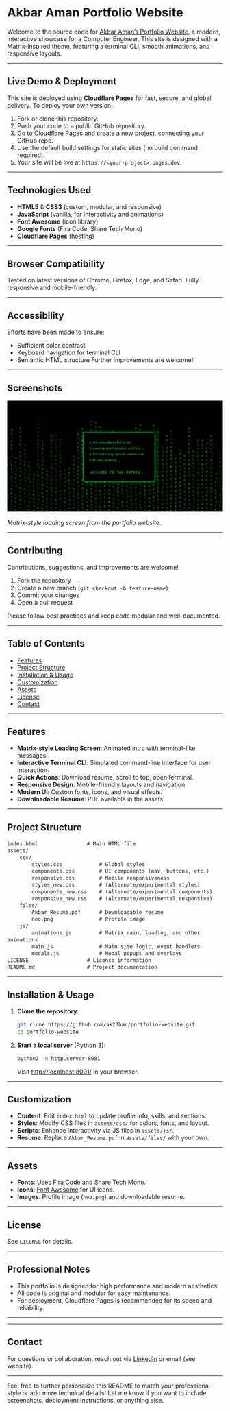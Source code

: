 # Akbar Aman Portfolio Website

Welcome to the source code for [Akbar Aman’s Portfolio Website](http://localhost:8001/), a modern, interactive showcase for a Computer Engineer. This site is designed with a Matrix-inspired theme, featuring a terminal CLI, smooth animations, and responsive layouts.

---

## Live Demo & Deployment

This site is deployed using **Cloudflare Pages** for fast, secure, and global delivery. To deploy your own version:

1. Fork or clone this repository.
2. Push your code to a public GitHub repository.
3. Go to [Cloudflare Pages](https://pages.cloudflare.com/) and create a new project, connecting your GitHub repo.
4. Use the default build settings for static sites (no build command required).
5. Your site will be live at `https://<your-project>.pages.dev`.

---

## Technologies Used

- **HTML5** & **CSS3** (custom, modular, and responsive)
- **JavaScript** (vanilla, for interactivity and animations)
- **Font Awesome** (icon library)
- **Google Fonts** (Fira Code, Share Tech Mono)
- **Cloudflare Pages** (hosting)

---

## Browser Compatibility

Tested on latest versions of Chrome, Firefox, Edge, and Safari. Fully responsive and mobile-friendly.

---

## Accessibility

Efforts have been made to ensure:
- Sufficient color contrast
- Keyboard navigation for terminal CLI
- Semantic HTML structure
Further improvements are welcome!

---

## Screenshots

![Matrix-style Loading Screen](assets/files/matrix_screenshot.png)

_Matrix-style loading screen from the portfolio website._

---

## Contributing

Contributions, suggestions, and improvements are welcome!

1. Fork the repository
2. Create a new branch (`git checkout -b feature-name`)
3. Commit your changes
4. Open a pull request

Please follow best practices and keep code modular and well-documented.

---

## Table of Contents

- [Features](#features)
- [Project Structure](#project-structure)
- [Installation & Usage](#installation--usage)
- [Customization](#customization)
- [Assets](#assets)
- [License](#license)
- [Contact](#contact)

---

## Features

- **Matrix-style Loading Screen**: Animated intro with terminal-like messages.
- **Interactive Terminal CLI**: Simulated command-line interface for user interaction.
- **Quick Actions**: Download resume, scroll to top, open terminal.
- **Responsive Design**: Mobile-friendly layouts and navigation.
- **Modern UI**: Custom fonts, icons, and visual effects.
- **Downloadable Resume**: PDF available in the assets.

---

## Project Structure

```
index.html                # Main HTML file
assets/
	css/
		styles.css            # Global styles
		components.css        # UI components (nav, buttons, etc.)
		responsive.css        # Mobile responsiveness
		styles_new.css        # (Alternate/experimental styles)
		components_new.css    # (Alternate/experimental components)
		responsive_new.css    # (Alternate/experimental responsive)
	files/
		Akbar_Resume.pdf      # Downloadable resume
		neo.png               # Profile image
	js/
		animations.js         # Matrix rain, loading, and other animations
		main.js               # Main site logic, event handlers
		modals.js             # Modal popups and overlays
LICENSE                   # License information
README.md                 # Project documentation
```

---

## Installation & Usage

1. **Clone the repository**:
	 ```bash
	 git clone https://github.com/ak23bar/portfolio-website.git
	 cd portfolio-website
	 ```

2. **Start a local server** (Python 3):
	 ```bash
	 python3 -m http.server 8001
	 ```
	 Visit [http://localhost:8001/](http://localhost:8001/) in your browser.

---

## Customization

- **Content**: Edit `index.html` to update profile info, skills, and sections.
- **Styles**: Modify CSS files in `assets/css/` for colors, fonts, and layout.
- **Scripts**: Enhance interactivity via JS files in `assets/js/`.
- **Resume**: Replace `Akbar_Resume.pdf` in `assets/files/` with your own.

---

## Assets

- **Fonts**: Uses [Fira Code](https://fonts.google.com/specimen/Fira+Code) and [Share Tech Mono](https://fonts.google.com/specimen/Share+Tech+Mono).
- **Icons**: [Font Awesome](https://fontawesome.com/) for UI icons.
- **Images**: Profile image (`neo.png`) and downloadable resume.

---

## License

See `LICENSE` for details.

---

## Professional Notes

- This portfolio is designed for high performance and modern aesthetics.
- All code is original and modular for easy maintenance.
- For deployment, Cloudflare Pages is recommended for its speed and reliability.

---

---

## Contact

For questions or collaboration, reach out via [LinkedIn](https://linkedin.com/in/akbaraman) or email (see website).

---

Feel free to further personalize this README to match your professional style or add more technical details! Let me know if you want to include screenshots, deployment instructions, or anything else.

